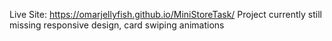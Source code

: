 Live Site: https://omarjellyfish.github.io/MiniStoreTask/
Project currently still missing responsive design, card swiping animations
